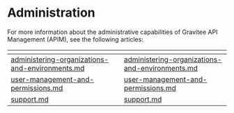 # Administration

For more information about the administrative capabilities of Gravitee API Management (APIM), see the following articles:

<table data-view="cards"><thead><tr><th data-type="content-ref"></th><th></th><th data-hidden data-card-target data-type="content-ref"></th></tr></thead><tbody><tr><td><a href="administering-organizations-and-environments.md">administering-organizations-and-environments.md</a></td><td></td><td><a href="administering-organizations-and-environments.md">administering-organizations-and-environments.md</a></td></tr><tr><td><a href="user-management-and-permissions.md">user-management-and-permissions.md</a></td><td></td><td><a href="user-management-and-permissions.md">user-management-and-permissions.md</a></td></tr><tr><td><a href="support.md">support.md</a></td><td></td><td><a href="support.md">support.md</a></td></tr></tbody></table>



